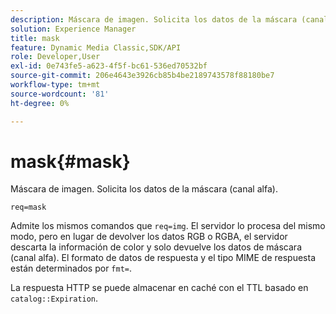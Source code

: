 ```yaml
---
description: Máscara de imagen. Solicita los datos de la máscara (canal alfa).
solution: Experience Manager
title: mask
feature: Dynamic Media Classic,SDK/API
role: Developer,User
exl-id: 0e743fe5-a623-4f5f-bc61-536ed70532bf
source-git-commit: 206e4643e3926cb85b4be2189743578f88180be7
workflow-type: tm+mt
source-wordcount: '81'
ht-degree: 0%

---
```


# mask{#mask}

Máscara de imagen. Solicita los datos de la máscara (canal alfa).

`req=mask`

Admite los mismos comandos que `req=img`. El servidor lo procesa del mismo modo, pero en lugar de devolver los datos RGB o RGBA, el servidor descarta la información de color y solo devuelve los datos de máscara (canal alfa). El formato de datos de respuesta y el tipo MIME de respuesta están determinados por `fmt=`.

La respuesta HTTP se puede almacenar en caché con el TTL basado en `catalog::Expiration`.
